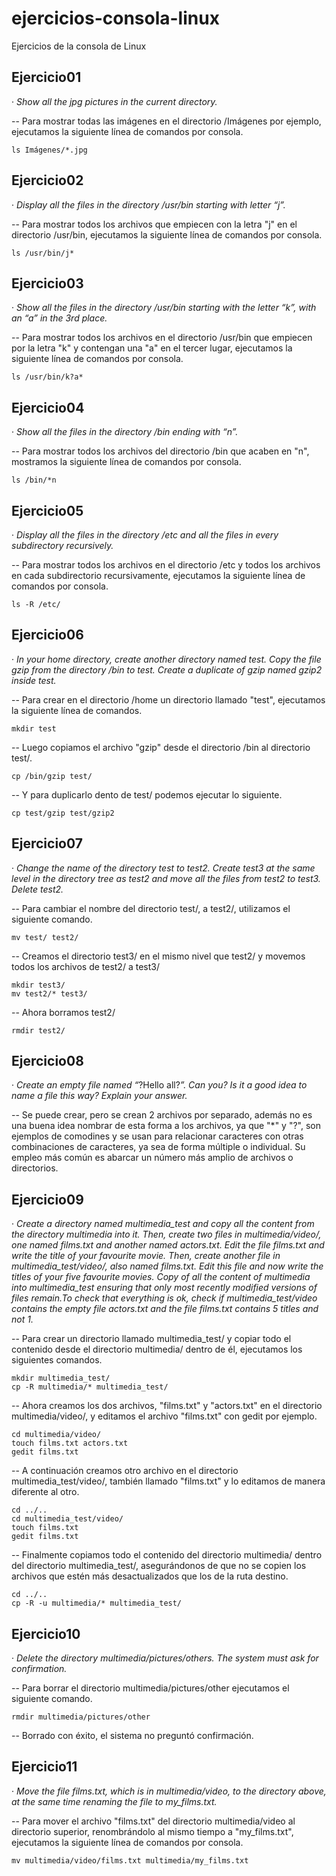 # ejercicios-consola-linux
Ejercicios de la consola de Linux

## Ejercicio01
· *Show all the jpg pictures in the current directory.*

-- Para mostrar todas las imágenes en el directorio /Imágenes por ejemplo, ejecutamos la siguiente línea de comandos por consola.

```console
ls Imágenes/*.jpg
```

## Ejercicio02
· *Display all the files in the directory /usr/bin starting with letter “j”.*

-- Para mostrar todos los archivos que empiecen con la letra "j" en el directorio /usr/bin, ejecutamos la siguiente línea de comandos por consola.

```console
ls /usr/bin/j*
```

## Ejercicio03
· *Show all the files in the directory /usr/bin starting with the letter “k”, with an “a” in the 3rd place.*

-- Para mostrar todos los archivos en el directorio /usr/bin que empiecen por la letra "k" y contengan una "a" en el tercer lugar, ejecutamos la siguiente línea de comandos por consola.

```console
ls /usr/bin/k?a*
```

## Ejercicio04
· *Show all the files in the directory /bin ending with “n”.*

-- Para mostrar todos los archivos del directorio /bin que acaben en "n", mostramos la siguiente línea de comandos por consola. 

```console
ls /bin/*n
```

## Ejercicio05
· *Display all the files in the directory /etc and all the files in every subdirectory recursively.*

-- Para mostrar todos los archivos en el directorio /etc y todos los archivos en cada subdirectorio recursivamente, ejecutamos la siguiente línea de comandos por consola.

```console
ls -R /etc/
```

## Ejercicio06
· *In your home directory, create another directory named test. Copy the file gzip from the directory /bin to test. Create a duplicate of gzip named gzip2 inside test.*

-- Para crear en el directorio /home un directorio llamado "test", ejecutamos la siguiente línea de comandos.

```console
mkdir test
```

-- Luego copiamos el archivo "gzip" desde el directorio /bin al directorio test/.

```console
cp /bin/gzip test/
```

-- Y para duplicarlo dento de test/ podemos ejecutar lo siguiente.

```console
cp test/gzip test/gzip2
```

## Ejercicio07
· *Change the name of the directory test to test2. Create test3 at the same level in the directory tree as test2 and move all the files from test2 to test3. Delete test2.*

-- Para cambiar el nombre del directorio test/, a test2/, utilizamos el siguiente comando.

```console
mv test/ test2/
```

-- Creamos el directorio test3/ en el mismo nivel que test2/ y movemos todos los archivos de test2/ a test3/

```console
mkdir test3/
mv test2/* test3/
```

-- Ahora borramos test2/

```console
rmdir test2/
```

## Ejercicio08
· *Create an empty file named “*?Hello all?*”. Can you? Is it a good idea to name a file this way? Explain your answer.*

-- Se puede crear, pero se crean 2 archivos por separado, además no es una buena idea nombrar de esta forma a los archivos, ya que "*" y "?", son ejemplos de comodines y se usan para relacionar caracteres con otras combinaciones de caracteres, ya sea de forma múltiple o individual. Su empleo más común es abarcar un número más amplio de archivos o directorios.


## Ejercicio09
· *Create a directory named multimedia_test and copy all the content from the directory multimedia into it. Then, create two files in multimedia/video/, one named films.txt and another named actors.txt. Edit the file films.txt and write the title of your favourite movie. Then, create another file in multimedia_test/video/, also named films.txt. Edit this file and now write the titles of your five favourite movies. Copy of all the content of multimedia into multimedia_test ensuring that only most recently modified versions of files remain.To check that everything is ok, check if multimedia_test/video contains the empty file actors.txt and the file films.txt contains 5 titles and not 1.*

-- Para crear un directorio llamado multimedia_test/ y copiar todo el contenido desde el directorio multimedia/ dentro de él, ejecutamos los siguientes comandos.

```console
mkdir multimedia_test/
cp -R multimedia/* multimedia_test/
```

-- Ahora creamos los dos archivos, "films.txt" y "actors.txt" en el directorio multimedia/video/, y editamos el archivo "films.txt" con gedit por ejemplo.

```console
cd multimedia/video/
touch films.txt actors.txt
gedit films.txt
```

-- A continuación creamos otro archivo en el directorio multimedia_test/video/, también llamado "films.txt" y lo editamos de manera diferente al otro.

```console
cd ../..
cd multimedia_test/video/
touch films.txt
gedit films.txt
```

-- Finalmente copiamos todo el contenido del directorio multimedia/ dentro del directorio multimedia_test/, asegurándonos de que no se copien los archivos que estén más desactualizados que los de la ruta destino.

```console
cd ../.. 
cp -R -u multimedia/* multimedia_test/
```

## Ejercicio10
· *Delete the directory multimedia/pictures/others. The system must ask for confirmation.*

-- Para borrar el directorio multimedia/pictures/other ejecutamos el siguiente comando.

```console
rmdir multimedia/pictures/other
```

-- Borrado con éxito, el sistema no preguntó confirmación.

## Ejercicio11
· *Move the file films.txt, which is in multimedia/video, to the directory above, at the same time renaming the file to my_films.txt.*

-- Para mover el archivo "films.txt" del directorio multimedia/video al directorio superior, renombrándolo al mismo tiempo a "my_films.txt", ejecutamos la siguiente línea de comandos por consola.

```console
mv multimedia/video/films.txt multimedia/my_films.txt
```
